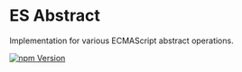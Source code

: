 # ES Abstract

Implementation for various ECMAScript abstract operations.

[![npm Version](https://img.shields.io/npm/v/@formatjs/ecma402-abstract.svg?style=flat-square)](https://www.npmjs.org/package/@formatjs/ecma402-abstract)
